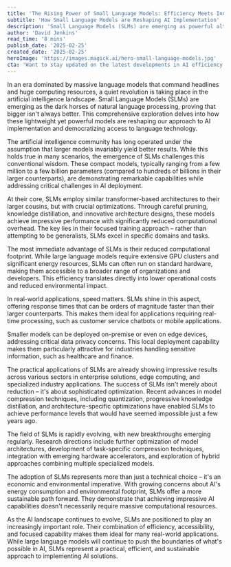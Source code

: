```yaml
---
title: 'The Rising Power of Small Language Models: Efficiency Meets Innovation'
subtitle: 'How Small Language Models are Reshaping AI Implementation'
description: 'Small Language Models (SLMs) are emerging as powerful alternatives to massive AI models, offering efficiency and innovation in natural language processing. These compact models demonstrate impressive capabilities while requiring fewer resources, making AI more accessible and sustainable.'
author: 'David Jenkins'
read_time: '8 mins'
publish_date: '2025-02-25'
created_date: '2025-02-25'
heroImage: 'https://images.magick.ai/hero-small-language-models.jpg'
cta: 'Want to stay updated on the latest developments in AI efficiency and innovation? Follow us on LinkedIn for expert insights into the evolving landscape of Small Language Models and other groundbreaking AI technologies.'
---
```


In an era dominated by massive language models that command headlines and huge computing resources, a quiet revolution is taking place in the artificial intelligence landscape. Small Language Models (SLMs) are emerging as the dark horses of natural language processing, proving that bigger isn't always better. This comprehensive exploration delves into how these lightweight yet powerful models are reshaping our approach to AI implementation and democratizing access to language technology.

The artificial intelligence community has long operated under the assumption that larger models invariably yield better results. While this holds true in many scenarios, the emergence of SLMs challenges this conventional wisdom. These compact models, typically ranging from a few million to a few billion parameters (compared to hundreds of billions in their larger counterparts), are demonstrating remarkable capabilities while addressing critical challenges in AI deployment.

At their core, SLMs employ similar transformer-based architectures to their larger cousins, but with crucial optimizations. Through careful pruning, knowledge distillation, and innovative architecture designs, these models achieve impressive performance with significantly reduced computational overhead. The key lies in their focused training approach – rather than attempting to be generalists, SLMs excel in specific domains and tasks.

The most immediate advantage of SLMs is their reduced computational footprint. While large language models require extensive GPU clusters and significant energy resources, SLMs can often run on standard hardware, making them accessible to a broader range of organizations and developers. This efficiency translates directly into lower operational costs and reduced environmental impact.

In real-world applications, speed matters. SLMs shine in this aspect, offering response times that can be orders of magnitude faster than their larger counterparts. This makes them ideal for applications requiring real-time processing, such as customer service chatbots or mobile applications.

Smaller models can be deployed on-premise or even on edge devices, addressing critical data privacy concerns. This local deployment capability makes them particularly attractive for industries handling sensitive information, such as healthcare and finance.

The practical applications of SLMs are already showing impressive results across various sectors in enterprise solutions, edge computing, and specialized industry applications. The success of SLMs isn't merely about reduction – it's about sophisticated optimization. Recent advances in model compression techniques, including quantization, progressive knowledge distillation, and architecture-specific optimizations have enabled SLMs to achieve performance levels that would have seemed impossible just a few years ago.

The field of SLMs is rapidly evolving, with new breakthroughs emerging regularly. Research directions include further optimization of model architectures, development of task-specific compression techniques, integration with emerging hardware accelerators, and exploration of hybrid approaches combining multiple specialized models.

The adoption of SLMs represents more than just a technical choice – it's an economic and environmental imperative. With growing concerns about AI's energy consumption and environmental footprint, SLMs offer a more sustainable path forward. They demonstrate that achieving impressive AI capabilities doesn't necessarily require massive computational resources.

As the AI landscape continues to evolve, SLMs are positioned to play an increasingly important role. Their combination of efficiency, accessibility, and focused capability makes them ideal for many real-world applications. While large language models will continue to push the boundaries of what's possible in AI, SLMs represent a practical, efficient, and sustainable approach to implementing AI solutions.